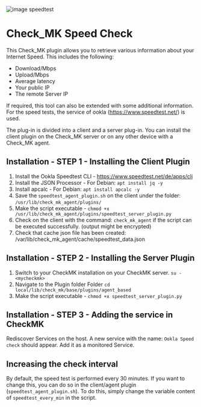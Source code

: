 ![image speedtest](https://upload.wikimedia.org/wikipedia/commons/thumb/0/09/Speedtest.net_logo.svg/2560px-Speedtest.net_logo.svg.png)

# Check_MK Speed Check

This Check_MK plugin allows you to retrieve various information about your Internet Speed. This includes the following:
- Download/Mbps
- Upload/Mbps
- Average latency
- Your public IP
- The remote Server IP

If required, this tool can also be extended with some additional information. For the speed tests, the service of ookla (https://www.speedtest.net/) is used.

The plug-in is divided into a client and a server plug-in. You can install the client plugin on the Check_MK server or on any other device with a Check_MK agent.

## Installation - STEP 1 - Installing the Client Plugin
1. Install the Ookla Speedtest CLI - https://www.speedtest.net/de/apps/cli
2. Install the JSON Processor - For Debian: `apt install jq -y`
3. Install apcalc - For Debian: `apt install apcalc -y`
4. Save the `speedtest_agent_plugin.sh` on the client under the folder: `/usr/lib/check_mk_agent/plugins/`
5. Make the script executable - `chmod +x /usr/lib/check_mk_agent/plugins/speedtest_server_plugin.py`
6. Check on the client with the command: `check_mk_agent` if the script can be executed successfully. (output might be encrypted)
7. Check that cache json file has been created: /var/lib/check_mk_agent/cache/speedtest_data.json

## Installation - STEP 2 - Installing the Server Plugin
1. Switch to your CheckMK installation on your CheckMK server. `su - <mycheckmk>`
2. Navigate to the Plugin folder Folder `cd local/lib/check_mk/base/plugins/agent_based`
3. Make the script executable - `chmod +x speedtest_server_plugin.py`

## Installation - STEP 3 - Adding the service in CheckMK
Rediscover Services on the host. A new service with the name: `Ookla Speed check` should appear. Add it as a monitored Service.

## Increasing the check interval
By default, the speed test is performed every 30 minutes. If you want to change this, you can do so in the client/agent plugin (`speedtest_agent_plugin.sh`). To do this, simply change the variable content of `speedtest_every_min` in the script. 
